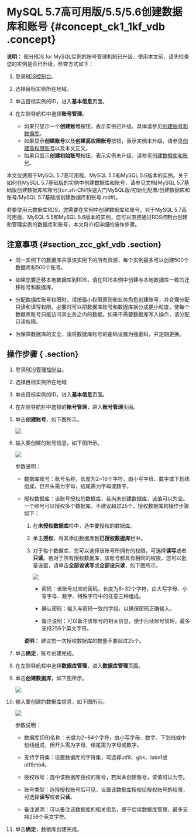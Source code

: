 # MySQL 5.7高可用版/5.5/5.6创建数据库和账号 {#concept_ck1_1kf_vdb .concept}

**说明：** 部分RDS for MySQL实例的账号管理机制已升级。使用本文前，请先检查您的实例是否已升级，检查方式如下：

1.  登录[RDS控制台](https://rdsnext.console.aliyun.com)。
2.  选择目标实例所在地域。
3.  单击目标实例的ID，进入**基本信息**页面。
4.  在左侧导航栏中选择**账号管理**。

    -   如果只显示一个**创建账号**按钮，表示实例已升级。具体请参见[创建账号和数据库](cn.zh-CN/快速入门MySQL版/初始化配置/创建账号和数据库.md)。
    -   如果显示**创建账号**以及**创建高权限账号**按钮，表示实例未升级。请参见[创建高权限账号](https://help.aliyun.com/document_detail/26130.html)以及本文正文。
    -   如果只显示**创建初始账号**按钮，表示实例未升级，请参见[创建数据库和账号](https://help.aliyun.com/document_detail/49015.html)。

本文仅适用于MySQL 5.7高可用版、MySQL 5.5和MySQL 5.6版本的实例。关于如何在MySQL 5.7基础版的实例中创建数据库和账号，请参见文档[MySQL 5.7基础版创建数据库和账号](cn.zh-CN/快速入门MySQL版/初始化配置/创建数据库和账号/MySQL 5.7基础版创建数据库和账号.md#)。

若要使用云数据库RDS，您需要在实例中创建数据库和账号。对于MySQL 5.7高可用版、MySQL 5.5和MySQL 5.6版本的实例，您可以直接通过RDS控制台创建和管理实例的数据库和账号，本文将介绍详细的操作步骤。

## 注意事项 {#section_zcc_gkf_vdb .section}

-   同一实例下的数据库共享该实例下的所有资源，每个实例最多可以创建500个数据库和500个账号。

-   如果您要迁移本地数据库到RDS，请在RDS实例中创建与本地数据库一致的迁移账号和数据库。

-   分配数据库账号权限时，请按最小权限原则和业务角色创建账号，并合理分配只读和读写权限。必要时可以把数据库账号和数据库拆分成更小粒度，使每个数据库账号只能访问其业务之内的数据。如果不需要数据库写入操作，请分配只读权限。

-   为保障数据库的安全，请将数据库账号的密码设置为强密码，并定期更换。


## 操作步骤 { .section}

1.  登录[RDS管理控制台](https://rds.console.aliyun.com/)。
2.  选择目标实例所在地域
3.  单击目标实例的ID，进入**基本信息**页面。
4.  在左侧导航栏中选择的**账号管理**，进入**账号管理**页面。
5.  单击**创建账号**，如下图所示。

    ![](http://static-aliyun-doc.oss-cn-hangzhou.aliyuncs.com/assets/img/7819/15330935391830_zh-CN.png)

6.  输入要创建的账号信息，如下图所示。

    ![](http://static-aliyun-doc.oss-cn-hangzhou.aliyuncs.com/assets/img/7819/15330935391831_zh-CN.png)

    参数说明：

    -   数据库账号：账号名称，长度为2~16个字符，由小写字母、数字或下划线组成，但开头需为字母，结尾需为字母或数字。

    -   授权数据库：该账号授权的数据库，若尚未创建数据库，该值可以为空。一个账号可以授权多个数据库，不建议超过25个，授权数据库的操作步骤如下：

        1.  在**未授权数据库**栏中，选中要授权的数据库。
        2.  单击**授权**，将其添加数据库到**已授权数据库**栏中。
        3.  对于每个数据库，您可以选择该账号所拥有的权限，可选择**读写**或者**只读**。若对于所有授权数据库，该账号都具有相同的权限，您可以批量设置，请单击**全部设读写**或**全部设只读**，如下图所示。

            ![](http://static-aliyun-doc.oss-cn-hangzhou.aliyuncs.com/assets/img/7819/15330935401832_zh-CN.png)

            -   密码：该账号对应的密码，长度为8~32个字符，由大写字母、小写字母、数字、特殊字符中的任意三种组成。

            -   确认密码：输入与密码一致的字段，以确保密码正确输入。

            -   备注说明：可以备注该账号的相关信息，便于后续账号管理，最多支持256个英文字符。

        **说明：** 建议您一次授权数据库的数量不要超过25个。

7.  单击**确定**，账号创建完成。
8.  在左侧导航栏中选择**数据库管理**，进入**数据库管理**页面。
9.  单击**创建数据库**，如下图所示。

    ![](http://static-aliyun-doc.oss-cn-hangzhou.aliyuncs.com/assets/img/7819/15330935401835_zh-CN.png)

10. 输入要创建的数据库信息，如下图所示。

    ![](http://static-aliyun-doc.oss-cn-hangzhou.aliyuncs.com/assets/img/7819/15330935401837_zh-CN.png)

    参数说明：

    -   数据库\(DB\)名称：长度为2~64个字符，由小写字母、数字、下划线或中划线组成，但开头需为字母，结尾需为字母或数字。

    -   支持字符集：设置数据库的字符集，可选择utf8、gbk、latin1或utf8mb4。

    -   授权账号：选中该数据库授权的账号，若尚未创建账号，该值可以为空。

    -   账号类型：选择授权账号后可见，设置该数据库授权给授权账号的权限，可选择**读写**或者**只读**。

    -   备注说明：可以备注该数据库的相关信息，便于后续数据库管理，最多支持256个英文字符。

11. 单击**确定**，数据库创建完成。

